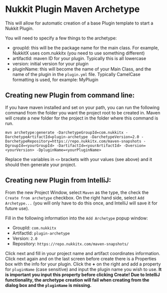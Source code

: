 # Nukkit Plugin Maven Archetype

This will allow for automatic creation of a base Plugin template to start a Nukkit Plugin. 

You will need to specify a few things to the archetype:
 - groupId: this will be the package name for the main class. For example, NukkitX uses com.nukkitx (you need to use something different) 
 - artifactId: maven ID for your plugin. Typically this is all lowercase
 - version: initial version for your plugin
 - pluginName: this will become the name of your Main Class, and the name of the plugin in the `plugin.yml` file. Typically CamelCase formatting is used, for example: MyPlugin 

Creating new Plugin from command line:
------
If you have maven installed and set on your path, you can run the following command from the folder you want the project root to be created in. Maven will create a new folder for the project in the folder where this command is run. 
```
mvn archetype:generate -DarchetypeGroupId=com.nukkitx -DarchetypeArtifactId=plugin-archetype -DarchetypeVersion=2.0 -DarchetypeRepository=https://repo.nukkitx.com/maven-snapshots -DgroupId=<yourGroupId> -DartifactId=<yourArtifactId> -Dversion=<yourVersion> -DpluginName=<yourPluginName>
```

Replace the variables in `<>` brackets with your values (see above) and it should then generate your project. 

Creating new Plugin from IntelliJ:
-----
From the new Project Window, select `Maven` as the type, the check the `Create from archetype` checkbox. On the right hand side, select `Add Archetype...` (you will only have to do this once, and IntelliJ will save it for future use).

Fill in the following information into the `Add Archetype` popup window:
 - GroupId: `com.nukkitx`
 - ArtifactId: `plugin-archetype`
 - Version: `2.0`
 - Repository: `https://repo.nukkitx.com/maven-snapshots/`
 
Click next and fill in your project name and artifact coordinates information. Click next again and on the last screen before create there is a Properties box with the info for your plugin. Click the **+** on the right and add a property for `pluginName` (case sensitive) and input the plugin name you wish to use. 
**It is important you input this property before clicking Create! Due to IntelliJ functionality, the archetype creation will fail when creating from the dialog box and the `pluginName` is missing.**   



  